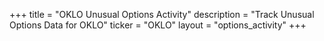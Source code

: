 +++
title = "OKLO Unusual Options Activity"
description = "Track Unusual Options Data for OKLO"
ticker = "OKLO"
layout = "options_activity"
+++


